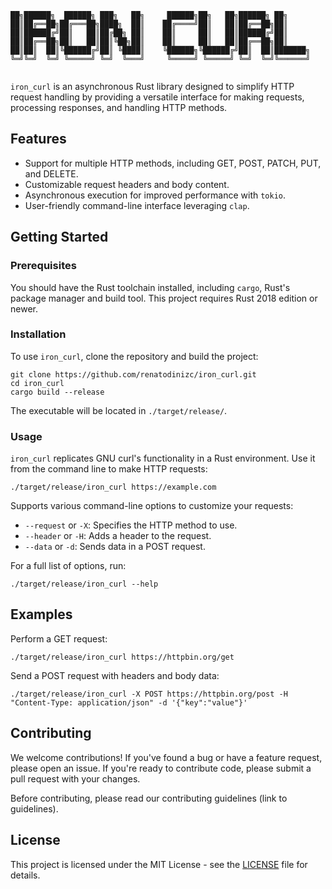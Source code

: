 ```shell
██╗██████╗  ██████╗ ███╗   ██╗     ██████╗██╗   ██╗██████╗ ██╗     
██║██╔══██╗██╔═══██╗████╗  ██║    ██╔════╝██║   ██║██╔══██╗██║     
██║██████╔╝██║   ██║██╔██╗ ██║    ██║     ██║   ██║██████╔╝██║     
██║██╔══██╗██║   ██║██║╚██╗██║    ██║     ██║   ██║██╔══██╗██║     
██║██║  ██║╚██████╔╝██║ ╚████║    ╚██████╗╚██████╔╝██║  ██║███████╗
╚═╝╚═╝  ╚═╝ ╚═════╝ ╚═╝  ╚═══╝     ╚═════╝ ╚═════╝ ╚═╝  ╚═╝╚══════╝
                                                                   
```

`iron_curl` is an asynchronous Rust library designed to simplify HTTP request handling by providing a versatile interface for making requests, processing responses, and handling HTTP methods.

## Features

- Support for multiple HTTP methods, including GET, POST, PATCH, PUT, and DELETE.
- Customizable request headers and body content.
- Asynchronous execution for improved performance with `tokio`.
- User-friendly command-line interface leveraging `clap`.

## Getting Started

### Prerequisites

You should have the Rust toolchain installed, including `cargo`, Rust's package manager and build tool. This project requires Rust 2018 edition or newer.

### Installation

To use `iron_curl`, clone the repository and build the project:

```shell
git clone https://github.com/renatodinizc/iron_curl.git
cd iron_curl
cargo build --release
```

The executable will be located in `./target/release/`.

### Usage

`iron_curl` replicates GNU curl's functionality in a Rust environment. Use it from the command line to make HTTP requests:

```shell
./target/release/iron_curl https://example.com
```

Supports various command-line options to customize your requests:

- `--request` or `-X`: Specifies the HTTP method to use.
- `--header` or `-H`: Adds a header to the request.
- `--data` or `-d`: Sends data in a POST request.

For a full list of options, run:

```shell
./target/release/iron_curl --help
```

## Examples

Perform a GET request:

```shell
./target/release/iron_curl https://httpbin.org/get
```

Send a POST request with headers and body data:

```shell
./target/release/iron_curl -X POST https://httpbin.org/post -H "Content-Type: application/json" -d '{"key":"value"}'
```

## Contributing

We welcome contributions! If you've found a bug or have a feature request, please open an issue. If you're ready to contribute code, please submit a pull request with your changes.

Before contributing, please read our contributing guidelines (link to guidelines).

## License

This project is licensed under the MIT License - see the [LICENSE](LICENSE.md) file for details.